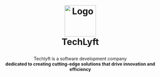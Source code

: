 <h1>
<p align="center">
  <img src="https://github.com/techlyft-oss.png" alt="Logo" width="100">
  <br>TechLyft
</h1>
  <p align="center">
    Techlyft is a software development company
    <br />
    <strong>dedicated to creating cutting-edge solutions that drive innovation and efficiency</strong>
  </p>
</p>
